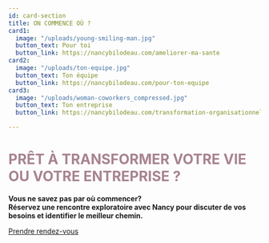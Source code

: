 ```yaml
---
id: card-section
title: ON COMMENCE OÙ ?
card1:
  image: "/uploads/young-smiling-man.jpg"
  button_text: Pour toi
  button_link: https://nancybilodeau.com/ameliorer-ma-sante
card2:
  image: "/uploads/ton-equipe.jpg"
  button_text: Ton équipe
  button_link: https://nancybilodeau.com/pour-ton-equipe
card3:
  image: "/uploads/woman-coworkers_compressed.jpg"
  button_text: Ton entreprise
  button_link: https://nancybilodeau.com/transformation-organisationnelle

---
```

<h1 style="color: #A88391" class="title">PRÊT À TRANSFORMER VOTRE VIE OU VOTRE ENTREPRISE ?</h1>

**Vous ne savez pas par où commencer?**  
**Réservez une rencontre exploratoire avec Nancy pour discuter de vos besoins et identifier le meilleur chemin.**

<a href="https://www.gorendezvous.com/homepage/111690" target="_blank" class="button">Prendre rendez-vous</a>